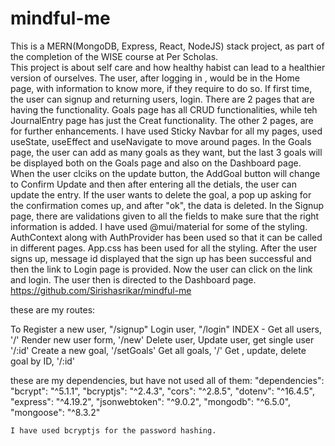 # mindful-me
This is a MERN(MongoDB, Express, React, NodeJS) stack project, as part of the completion of the WISE course at Per Scholas.  
This project is about self care and how healthy habist can lead to a healthier version of ourselves.
The user, after logging in , would be in the Home page, with information to know more, if they require to do so. If first time, the user can signup and returning users, login. 
There are 2 pages that are having the functionality. 
Goals page has all CRUD functionalities, while teh JournalEntry page has just the Creat functionality.
The other 2 pages, are for further enhancements.
I have used Sticky Navbar for all my pages, used useState, useEffect and useNavigate to move around pages.
In the Goals page, the user can add as many goals as they want, but the last 3 goals will be displayed both on the Goals page and also on the Dashboard page. 
When the user clciks on the update button, the AddGoal button will change to Confirm Update and then after entering all the detials, the user can update the entry. If the user wants to delete the goal, a pop up asking for the confirmation comes up, and after "ok", the data is deleted.
In the Signup page, there are validations given to all the fields to make sure that the right information is added.
I have used @mui/material for some of the styling. 
AuthContext along with AuthProvider has been used so that it can be called in different pages. 
App.css has been used for all the styling. 
After the user signs up, message id displayed that the sign up has been successful and then the link to Login page is provided. Now the user can click on the link and login. 
The user then is directed to the Dashboard page. 
https://github.com/Sirishasrikar/mindful-me

these are my routes:

To Register a new user, "/signup"
Login user, "/login"
INDEX - Get all users, '/'
Render new user form, '/new'
Delete user, Update user, get single user '/:id'
Create a new goal, '/setGoals'
Get all goals, '/'
Get , update, delete goal by ID, '/:id'

these are my dependencies, but have not used all of them:
"dependencies": 
    "bcrypt": "^5.1.1",
    "bcryptjs": "^2.4.3",
    "cors": "^2.8.5",
    "dotenv": "^16.4.5",
    "express": "^4.19.2",
    "jsonwebtoken": "^9.0.2",
    "mongodb": "^6.5.0",
    "mongoose": "^8.3.2"

    I have used bcryptjs for the password hashing. 

